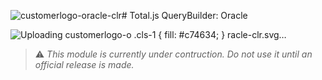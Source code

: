 ![customerlogo-oracle-clr](https://github.com/user-attachments/assets/7f20da00-57a3-49f6-91aa-a4a732c95036)# Total.js QueryBuilder: Oracle

![Uploading customerlogo-o<svg xmlns="http://www.w3.org/2000/svg" width="1238.58348" height="160" viewBox="0 0 1238.58348 160">
  <defs>
    <style>
      .cls-1 {
        fill: #c74634;
      }
    </style>
  </defs>
  <g id="Layer_2" data-name="Layer 2">
    <g id="Layer_1-2" data-name="Layer 1">
      <path class="cls-1" d="M534.781,104.05005H616.5966l-43.16434-69.2836L494.00291,159.87509H457.74005L554.35915,9.71942a23.257,23.257,0,0,1,37.64121-.24877l96.87,150.40444h-36.1369l-17.069-28.03717h-82.815ZM910.21,131.9623V1.49533H879.46869v143.302a14.58027,14.58027,0,0,0,4.51847,10.46736,15.3963,15.3963,0,0,0,11.16315,4.61042h139.78454l18.196-28.03717H910.21ZM402.781,108.66046a53.58313,53.58313,0,1,0,0-107.16513H268.52064V159.87509h30.61642V29.5325H400.64827a25.60871,25.60871,0,1,1,0,51.21518l-86.45366-.12494,91.59776,79.25235h44.54435L388.853,108.53553h13.928ZM79.80359,160H172.531c44.168,0,79.67759-35.38946,79.67759-79.12794A79.30236,79.30236,0,0,0,172.531,1.61973H79.80359C35.76093,1.49533,0,37.00919,0,80.74768,0,124.61054,35.76093,160,79.80359,160Zm90.59414-27.91278H81.81083a51.34007,51.34007,0,1,1,0-102.6791h88.5869a51.34078,51.34078,0,1,1,0,102.6791ZM752.98965,160h94.733l17.94085-27.91278H755.1213a51.34078,51.34078,0,1,1,0-102.6791H845.086l18.196-28.03717H753.11189c-44.04141,0-79.92848,35.51385-79.92848,79.25179C673.06117,124.61054,708.82057,160,752.98965,160Zm375.17383-27.91278a51.581,51.581,0,0,1-49.68687-37.2585h131.11974l18.06845-27.91278H1078.349a51.59065,51.59065,0,0,1,49.68687-37.25851H1218.006l17.94085-28.0377H1125.90424c-44.04141,0-79.67865,35.51438-79.67865,79.25233,0,43.73848,35.76483,79.12794,79.67865,79.12794h94.73838l17.94086-27.91278Z"/>
    </g>
  </g>
</svg>
racle-clr.svg…]()


> ⚠️ *This module is currently under contruction. Do not use it until an official release is made.*
